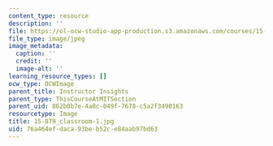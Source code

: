 ```yaml
---
content_type: resource
description: ''
file: https://ol-ocw-studio-app-production.s3.amazonaws.com/courses/15-879-research-seminar-in-system-dynamics-spring-2014/76a464efdaca93beb52ce84aab97bd63_15-879_classroom-1.jpg
file_type: image/jpeg
image_metadata:
  caption: ''
  credit: ''
  image-alt: ''
learning_resource_types: []
ocw_type: OCWImage
parent_title: Instructor Insights
parent_type: ThisCourseAtMITSection
parent_uid: 862b0b7e-4a8c-049f-7678-c5a2f3490163
resourcetype: Image
title: 15-879_classroom-1.jpg
uid: 76a464ef-daca-93be-b52c-e84aab97bd63
---
```

